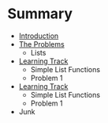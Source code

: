 # Summary

* [Introduction](README.md)
* [The Problems](the_problems.md)
   * Lists
* [Learning Track](learning_track.md)
   * Simple List Functions
   * Problem 1
* [Learning Track](learning_track.md)
   * Simple List Functions
   * Problem 1
* Junk

